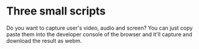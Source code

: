 # Three small scripts  

Do you want to capture user's video, audio and screen?
You can just copy paste them into the developer console of the browser and it'll capture and download the result as webm. 